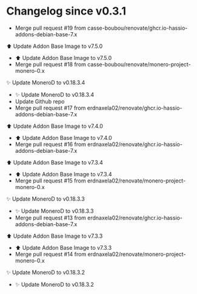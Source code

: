 # Changelog since v0.3.1
- Merge pull request #19 from casse-boubou/renovate/ghcr.io-hassio-addons-debian-base-7.x

⬆️ Update Addon Base Image to v7.5.0 
- ⬆️ Update Addon Base Image to v7.5.0 
- Merge pull request #18 from casse-boubou/renovate/monero-project-monero-0.x

✨ Update MoneroD to v0.18.3.4 
- ✨ Update MoneroD to v0.18.3.4 
- Update Github repo 
- Merge pull request #17 from erdnaxela02/renovate/ghcr.io-hassio-addons-debian-base-7.x

⬆️ Update Addon Base Image to v7.4.0 
- ⬆️ Update Addon Base Image to v7.4.0 
- Merge pull request #16 from erdnaxela02/renovate/ghcr.io-hassio-addons-debian-base-7.x

⬆️ Update Addon Base Image to v7.3.4 
- ⬆️ Update Addon Base Image to v7.3.4 
- Merge pull request #15 from erdnaxela02/renovate/monero-project-monero-0.x

✨ Update MoneroD to v0.18.3.3 
- ✨ Update MoneroD to v0.18.3.3 
- Merge pull request #13 from erdnaxela02/renovate/ghcr.io-hassio-addons-debian-base-7.x

⬆️ Update Addon Base Image to v7.3.3 
- ⬆️ Update Addon Base Image to v7.3.3 
- Merge pull request #14 from erdnaxela02/renovate/monero-project-monero-0.x

✨ Update MoneroD to v0.18.3.2 
- ✨ Update MoneroD to v0.18.3.2 
